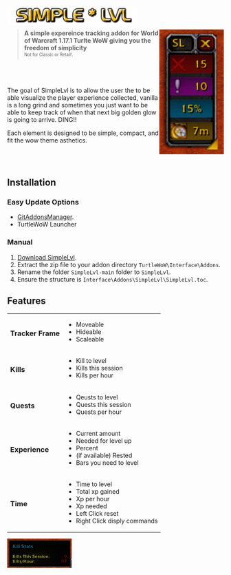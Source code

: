 <h1>
    <img src="Screenshots/title.png" width="304" align="left" alt="SimpleLvl">
    <div width="100%">&nbsp;</div>
</h1>
<img src="Screenshots/tracker.png" width="150" float="right" align="right">

> **A simple expereince tracking addon for World of Warcraft 1.17.1 Turlte WoW giving you the freedom of simplicity**
<br><sup><small>Not for Classic or Retail!.</small></sup>

<br>
<br>

The goal of SimpleLvl is to allow the user the to  be able visualize the player
experience collected, vanilla is a long grind and sometimes you just want to be
able to keep track of when that next big golden glow is going to arrive. DING!!

Each element is designed to be simple, compact, and fit the wow theme asthetics.

<br>
<br>

## Installation

### Easy Update Options

* [GitAddonsManager](https://woblight.gitlab.io/overview/gitaddonsmanager/).
* TurtleWoW Launcher

### Manual

1. [Download SimpleLvl](https://github.com/Beardedrasta/SimpleLvl/archive/refs/heads/main.zip).
2. Extract the zip file to your addon directory `TurtleWoW\Interface\Addons`.
3. Rename the folder `SimpleLvl-main` folder to `SimpleLvl`.
4. Ensure the structure is `Interface\Addons\SimpleLvl\SimpleLvl.toc`.

## Features

<table>

<tr>
<td>

### Tracker Frame

</td>
<td>

* Moveable
* Hideable
* Scaleable

</td>
</tr>

<tr>
<td>

### Kills

</td>
<td>

* Kill to level
* Kills this session
* Kills per hour

</td>
</tr>

<tr>
<td>

### Quests

</td>
<td>

* Qeusts to level
* Quests this session
* Quests per hour

</td>
</tr>

<tr>
<td>

### Experience

</td>
<td>

* Current amount
* Needed for level up
* Percent
* (if available) Rested
* Bars you need to level

</td>
</tr>

<tr>
<td>

### Time

</td>
<td>

* Time to level
* Total xp gained
* Xp per hour
* Xp needed
* Left Click reset
* Right Click disply commands

</td>
</tr>

</table>

<img src="Screenshots/killstats.png" width="150" float="left" align="left">

